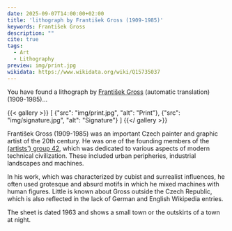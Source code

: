 ```yaml
---
date: 2025-09-07T14:00:00+02:00
title: 'lithograph by František Gross (1909-1985)'
keywords: František Gross
description: ""
cite: true
tags:
  - Art
  - Lithography
preview: img/print.jpg
wikidata: https://www.wikidata.org/wiki/Q15735037
---
```


You have found a lithograph by [František Gross](https://cs-m-wikipedia-org.translate.goog/wiki/Franti%C5%A1ek_Gross?_x_tr_sl=cs&_x_tr_tl=en&_x_tr_hl=en&_x_tr_pto=wapp) (automatic translation) (1909-1985)...
<!--more-->

{{< gallery >}}
[
  {"src": "img/print.jpg", "alt": "Print"},
  {"src": "img/signature.jpg", "alt": "Signature"}
]
{{</ gallery >}}

František Gross (1909-1985) was an important Czech painter and graphic artist of the 20th century. He was one of the founding members of the [(artists') group 42](https://de.wikipedia.org/wiki/Gruppe_42), which was dedicated to various aspects of modern technical civilization. These included urban peripheries, industrial landscapes and machines.

In his work, which was characterized by cubist and surrealist influences, he often used grotesque and absurd motifs in which he mixed machines with human figures. Little is known about Gross outside the Czech Republic, which is also reflected in the lack of German and English Wikipedia entries.

The sheet is dated 1963 and shows a small town or the outskirts of a town at night.
